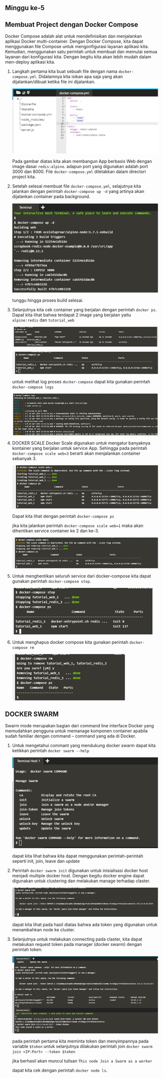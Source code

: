 ## Minggu ke-5

## Membuat Project dengan Docker Compose

Docker Compose adalah alat untuk mendefinisikan dan menjalankan aplikasi Docker multi-container. Dengan Docker Compose, kita dapat menggunakan file Compose untuk mengonfigurasi layanan aplikasi kita. Kemudian, menggunakan satu perintah untuk membuat dan memulai semua layanan dari konfigurasi kita. Dengan begitu kita akan lebih mudah dalam men-deploy aplikasi kita.

1. Langkah pertama kita buat sebuah file dengan nama ``docker-compose.yml``. Didalamnya kita isikan apa saja yang akan dijalankan/dibuat ketika file ini dijalankan.
   
   ![1-01](img/1-01.png)

   Pada gambar diatas kita akan membangun App berbasis Web dengan image dasar ``redis:alpine``. adapun port yang digunakan adalah port 3000 dan 8000. File ``docker-compose.yml`` diletakkan dalam directori project kita.
   
2. Setelah selesai membuat file ``docker-compose.yml``, selajutnya kita jalankan dengan perintah ``docker-compose up -d`` yang artinya akan dijalankan container pada background. 
   
   ![1-02](img/1-02.png)

   tunggu hingga proses build selesai. 

3. Selanjutnya kita cek container yang berjalan dengan perintah ``docker ps``. Dapat kita lihat bahwa terdapat 2 image yang berjalan yaitu  ``alpine:redis`` dan ``tutorial_web``
   
   ![1-03](img/1-03.png)

   ![1-04](img/1-04.png)

   untuk melihat log proses ``docker-compose`` dapat kita gunakan perintah ``docker-compose logs``

   ![1-05](img/1-05.png)

4. DOCKER SCALE
   Docker Scale digunakan untuk mengatur banyaknya kontainer yang berjalan untuk service App. Sehingga pada perintah ``docker-compose scale web=3`` berarti akan menjalankan container sebanyak 3.
   
   ![1-06](img/1-06.png)

   Dapat kita lihat dengan perintah ``docker-compose ps``

   jika kita jalankan perintah ``docker-compose scale web=1`` maka akan dihentikan service container ke 2 dan ke-3.

   ![1-07](img/1-07.png)

5. Untuk menghentikan seluruh service dari docker-compose kita dapat gunakan perintah ``docker-compose stop``.
   
   ![1-08](img/1-08.png)

6. Untuk menghapus docker compose kita gunakan perintah ``docker-compose rm``
   
   ![1-09](img/1-09.png)

## DOCKER SWARM

Swarm mode merupakan bagian dari command line interface Docker yang memudahkan pengguna untuk memanage komponen container apabila sudah familiar dengan command – command yang ada di Docker.

1. Untuk mengetahui commant yang mendukung docker swarm dapat kita ketikkan perintah ``docker swarm --help``
   
   ![2-01](img/2-01.png)

   dapat kita lihat bahwa kita dapat menggunakan perintah-perintah seperti init, join, leave dan update

2. Perintah ``docker swarm init`` digunakan untuk inisialisasi docker host menjadi multiple docker host. Dengan begitu docker engine dapat digunakan untuk clustering dan melakukan manage terhadap claster. 
   
   ![2-02](img/2-02.png)
   
   dapat kita lihat pada hasil diatas bahwa ada token yang digunakan untuk menambahkan node ke cluster.

3. Selanjutnya untuk melakukan connecting pada claster, kita dapat melakukan request token pada manager (docker swarm) dengan perintah token.
   
   ![2-03](img/2-03.png)

   pada perintah pertama kita meminta token dan menyimpannya pada variable ``$token`` untuk selanjutnya dilakukan perintah join ``docker swarm join <IP:Port> --token $token``

   jika berhasil akan muncul tulisan ``This node Join a Swarm as a worker``

    dapat kita cek dengan perintah ``docker node ls``.
